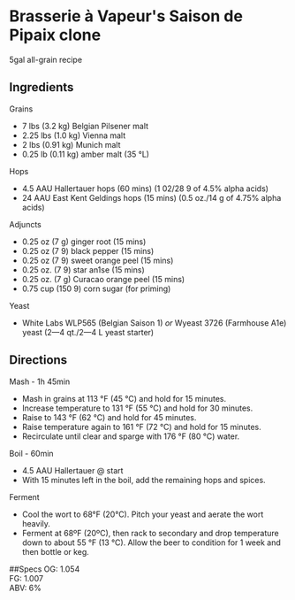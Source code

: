 # Brasserie à Vapeur's Saison de Pipaix clone
5gal all-grain recipe

## Ingredients
Grains
* 7 lbs (3.2 kg) Belgian Pilsener malt
* 2.25 lbs (1.0 kg) Vienna malt
* 2 lbs (0.91 kg) Munich malt
* 0.25 lb (0.11 kg) amber malt (35 °L)

Hops
* 4.5 AAU Hallertauer hops (60 mins) (1 02/28 9 of 4.5% alpha acids)
* 24 AAU East Kent Geldings hops (15 mins) (0.5 oz./14 g of 4.75% alpha acids)

Adjuncts
* 0.25 oz (7 g) ginger root (15 mins)
* 0.25 oz (7 9) black pepper (15 mins)
* 0.25 oz (7 9) sweet orange peel (15 mins)
* 0.25 oz. (7 9) star an1se (15 mins)
* 0.25 oz. (7 g) Curacao orange peel (15 mins)
* 0.75 cup (150 9) corn sugar (for priming)

Yeast
* White Labs WLP565 (Belgian Saison 1) *or* Wyeast 3726 (Farmhouse A1e) yeast (2—4 qt./2—4 L yeast starter)

## Directions
Mash - 1h 45min
* Mash in grains at 113 °F (45 °C) and hold for 15 minutes. 
* Increase temperature to 131 °F (55 °C) and hold for 30 minutes.
* Raise to 143 °F (62 °C) and hold for 45 minutes. 
* Raise temperature again to 161 °F (72 °C) and hold for 15 minutes.
* Recirculate until clear and sparge with 176 °F (80 °C) water. 

Boil - 60min
* 4.5 AAU Hallertauer @ start
* With 15 minutes left in the boil, add the remaining hops and spices. 

Ferment
* Cool the wort to 68°F (20°C). Pitch your yeast and aerate the wort heavily.
* Ferment at 68ºF (20ºC), then rack to secondary and drop temperature down to about 55 °F (13 °C). Allow the beer to condition for 1 week and then bottle or keg.

##Specs
OG: 1.054  
FG: 1.007  
ABV: 6%  
